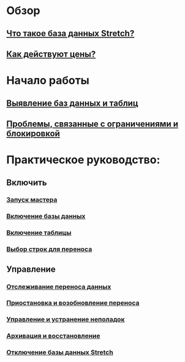 # Обзор
## [Что такое база данных Stretch?](sql-server-stretch-database-overview.md)
## [Как действуют цены?](https://azure.microsoft.com/pricing/details/sql-server-stretch-database/)
# Начало работы
## [Выявление баз данных и таблиц](sql-server-stretch-database-identify-databases.md)
## [Проблемы, связанные с ограничениями и блокировкой](sql-server-stretch-database-limitations.md)

# Практическое руководство:
## Включить
### [Запуск мастера](sql-server-stretch-database-wizard.md)
### [Включение базы данных](sql-server-stretch-database-enable-database.md)
### [Включение таблицы](sql-server-stretch-database-enable-table.md)
### [Выбор строк для переноса](sql-server-stretch-database-predicate-function.md)
## Управление
### [Отслеживание переноса данных](sql-server-stretch-database-monitor.md)
### [Приостановка и возобновление переноса](sql-server-stretch-database-pause.md)
### [Управление и устранение неполадок](sql-server-stretch-database-manage.md)
### [Архивация и восстановление](sql-server-stretch-database-backup.md)
### [Отключение базы данных Stretch](sql-server-stretch-database-disable.md)


<!--HONumber=Nov16_HO2-->


